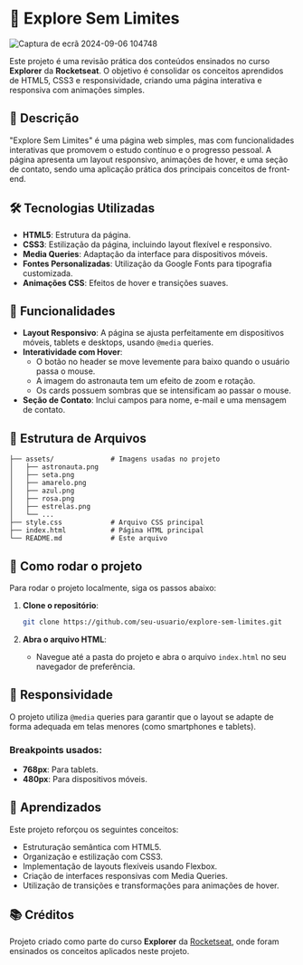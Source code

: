 # 🚀 Explore Sem Limites

![Captura de ecrã 2024-09-06 104748](https://github.com/user-attachments/assets/5fd6890f-d0e5-40c5-b353-3bba3d5d2b5a)


Este projeto é uma revisão prática dos conteúdos ensinados no curso **Explorer** da **Rocketseat**. O objetivo é consolidar os conceitos aprendidos de HTML5, CSS3 e responsividade, criando uma página interativa e responsiva com animações simples.

## 📄 Descrição

"Explore Sem Limites" é uma página web simples, mas com funcionalidades interativas que promovem o estudo contínuo e o progresso pessoal. A página apresenta um layout responsivo, animações de hover, e uma seção de contato, sendo uma aplicação prática dos principais conceitos de front-end.

## 🛠️ Tecnologias Utilizadas

- **HTML5**: Estrutura da página.
- **CSS3**: Estilização da página, incluindo layout flexível e responsivo.
- **Media Queries**: Adaptação da interface para dispositivos móveis.
- **Fontes Personalizadas**: Utilização da Google Fonts para tipografia customizada.
- **Animações CSS**: Efeitos de hover e transições suaves.

## 🎨 Funcionalidades

- **Layout Responsivo**: A página se ajusta perfeitamente em dispositivos móveis, tablets e desktops, usando `@media` queries.
- **Interatividade com Hover**: 
  - O botão no header se move levemente para baixo quando o usuário passa o mouse.
  - A imagem do astronauta tem um efeito de zoom e rotação.
  - Os cards possuem sombras que se intensificam ao passar o mouse.
- **Seção de Contato**: Inclui campos para nome, e-mail e uma mensagem de contato.

## 📂 Estrutura de Arquivos

```
├── assets/              # Imagens usadas no projeto
│   ├── astronauta.png   
│   ├── seta.png         
│   ├── amarelo.png      
│   ├── azul.png         
│   ├── rosa.png         
│   ├── estrelas.png     
│   └── ...              
├── style.css            # Arquivo CSS principal
├── index.html           # Página HTML principal
└── README.md            # Este arquivo
```

## 🚀 Como rodar o projeto

Para rodar o projeto localmente, siga os passos abaixo:

1. **Clone o repositório**:
   ```bash
   git clone https://github.com/seu-usuario/explore-sem-limites.git
   ```

2. **Abra o arquivo HTML**:
   - Navegue até a pasta do projeto e abra o arquivo `index.html` no seu navegador de preferência.

## 📱 Responsividade

O projeto utiliza `@media` queries para garantir que o layout se adapte de forma adequada em telas menores (como smartphones e tablets). 

### Breakpoints usados:

- **768px**: Para tablets.
- **480px**: Para dispositivos móveis.

## 🎯 Aprendizados

Este projeto reforçou os seguintes conceitos:

- Estruturação semântica com HTML5.
- Organização e estilização com CSS3.
- Implementação de layouts flexíveis usando Flexbox.
- Criação de interfaces responsivas com Media Queries.
- Utilização de transições e transformações para animações de hover.

## 📚 Créditos

Projeto criado como parte do curso **Explorer** da [Rocketseat](https://www.rocketseat.com.br/), onde foram ensinados os conceitos aplicados neste projeto.
